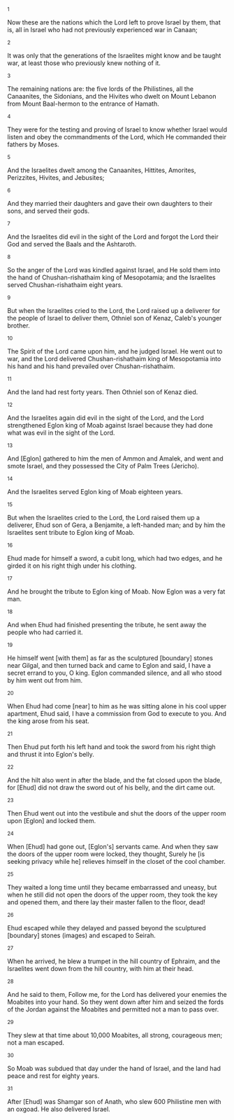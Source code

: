 <sup>1</sup> 

Now these are the nations which the Lord left to prove Israel by them, that is, all in Israel who had not previously experienced war in Canaan; 

<sup>2</sup> 

It was only that the generations of the Israelites might know and be taught war, at least those who previously knew nothing of it. 

<sup>3</sup> 

The remaining nations are: the five lords of the Philistines, all the Canaanites, the Sidonians, and the Hivites who dwelt on Mount Lebanon from Mount Baal-hermon to the entrance of Hamath. 

<sup>4</sup> 

They were for the testing and proving of Israel to know whether Israel would listen and obey the commandments of the Lord, which He commanded their fathers by Moses. 

<sup>5</sup> 

And the Israelites dwelt among the Canaanites, Hittites, Amorites, Perizzites, Hivites, and Jebusites; 

<sup>6</sup> 

And they married their daughters and gave their own daughters to their sons, and served their gods. 

<sup>7</sup> 

And the Israelites did evil in the sight of the Lord and forgot the Lord their God and served the Baals and the Ashtaroth. 

<sup>8</sup> 

So the anger of the Lord was kindled against Israel, and He sold them into the hand of Chushan-rishathaim king of Mesopotamia; and the Israelites served Chushan-rishathaim eight years. 

<sup>9</sup> 

But when the Israelites cried to the Lord, the Lord raised up a deliverer for the people of Israel to deliver them, Othniel son of Kenaz, Caleb's younger brother. 

<sup>10</sup> 

The Spirit of the Lord came upon him, and he judged Israel. He went out to war, and the Lord delivered Chushan-rishathaim king of Mesopotamia into his hand and his hand prevailed over Chushan-rishathaim. 

<sup>11</sup> 

And the land had rest forty years. Then Othniel son of Kenaz died. 

<sup>12</sup> 

And the Israelites again did evil in the sight of the Lord, and the Lord strengthened Eglon king of Moab against Israel because they had done what was evil in the sight of the Lord. 

<sup>13</sup> 

And [Eglon] gathered to him the men of Ammon and Amalek, and went and smote Israel, and they possessed the City of Palm Trees (Jericho). 

<sup>14</sup> 

And the Israelites served Eglon king of Moab eighteen years. 

<sup>15</sup> 

But when the Israelites cried to the Lord, the Lord raised them up a deliverer, Ehud son of Gera, a Benjamite, a left-handed man; and by him the Israelites sent tribute to Eglon king of Moab. 

<sup>16</sup> 

Ehud made for himself a sword, a cubit long, which had two edges, and he girded it on his right thigh under his clothing. 

<sup>17</sup> 

And he brought the tribute to Eglon king of Moab. Now Eglon was a very fat man. 

<sup>18</sup> 

And when Ehud had finished presenting the tribute, he sent away the people who had carried it. 

<sup>19</sup> 

He himself went [with them] as far as the sculptured [boundary] stones near Gilgal, and then turned back and came to Eglon and said, I have a secret errand to you, O king. Eglon commanded silence, and all who stood by him went out from him. 

<sup>20</sup> 

When Ehud had come [near] to him as he was sitting alone in his cool upper apartment, Ehud said, I have a commission from God to execute to you. And the king arose from his seat. 

<sup>21</sup> 

Then Ehud put forth his left hand and took the sword from his right thigh and thrust it into Eglon's belly. 

<sup>22</sup> 

And the hilt also went in after the blade, and the fat closed upon the blade, for [Ehud] did not draw the sword out of his belly, and the dirt came out. 

<sup>23</sup> 

Then Ehud went out into the vestibule and shut the doors of the upper room upon [Eglon] and locked them. 

<sup>24</sup> 

When [Ehud] had gone out, [Eglon's] servants came. And when they saw the doors of the upper room were locked, they thought, Surely he [is seeking privacy while he] relieves himself in the closet of the cool chamber. 

<sup>25</sup> 

They waited a long time until they became embarrassed and uneasy, but when he still did not open the doors of the upper room, they took the key and opened them, and there lay their master fallen to the floor, dead! 

<sup>26</sup> 

Ehud escaped while they delayed and passed beyond the sculptured [boundary] stones (images) and escaped to Seirah. 

<sup>27</sup> 

When he arrived, he blew a trumpet in the hill country of Ephraim, and the Israelites went down from the hill country, with him at their head. 

<sup>28</sup> 

And he said to them, Follow me, for the Lord has delivered your enemies the Moabites into your hand. So they went down after him and seized the fords of the Jordan against the Moabites and permitted not a man to pass over. 

<sup>29</sup> 

They slew at that time about 10,000 Moabites, all strong, courageous men; not a man escaped. 

<sup>30</sup> 

So Moab was subdued that day under the hand of Israel, and the land had peace and rest for eighty years. 

<sup>31</sup> 

After [Ehud] was Shamgar son of Anath, who slew 600 Philistine men with an oxgoad. He also delivered Israel.